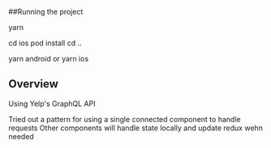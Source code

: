 ##Running the project

yarn

cd ios
pod install
cd ..

yarn android or yarn ios


## Overview
Using Yelp's GraphQL API

Tried out a pattern for using a single connected component to handle requests
Other components will handle state locally and update redux wehn needed
